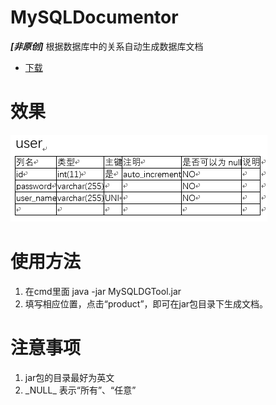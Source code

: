 # MySQLDocumentor
***[非原创]***
根据数据库中的关系自动生成数据库文档
- [下载](trunk/MySQLDGTool.jar)
# 效果
![](img/img.png)
# 使用方法
1. 在cmd里面
java -jar MySQLDGTool.jar
2. 填写相应位置，点击“product”，即可在jar包目录下生成文档。
# 注意事项
1. jar包的目录最好为英文
2. \_NULL\_ 表示“所有”、“任意”